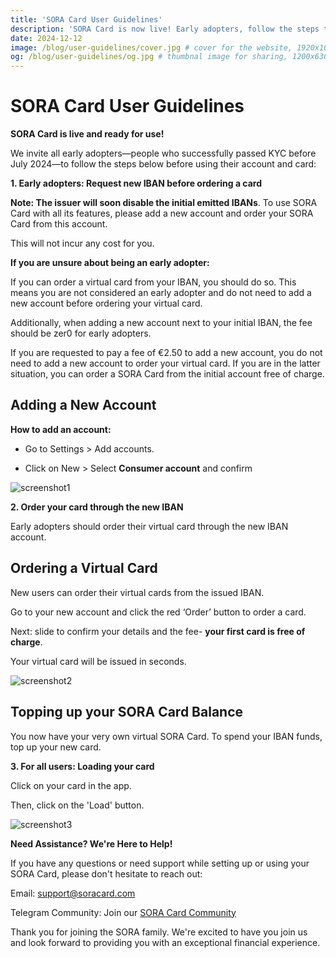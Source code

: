 ```yaml
---
title: 'SORA Card User Guidelines'
description: 'SORA Card is now live! Early adopters, follow the steps to request a new IBAN and order your virtual card. Not an early adopter? Just order directly. Need help? support@soracard.com'
date: 2024-12-12
image: /blog/user-guidelines/cover.jpg # cover for the website, 1920x1080px
og: /blog/user-guidelines/og.jpg # thumbnal image for sharing, 1200x630px
---
```

# **SORA Card User Guidelines**
**SORA Card is live and ready for use!**

We invite all early adopters—people who successfully passed KYC before July 2024—to follow the steps below before using their account and card:

**1. Early adopters: Request new IBAN before ordering a card**

**Note: The issuer will soon disable the initial emitted IBANs**. To use SORA Card with all its features, please add a new account and order your SORA Card from this account.

This will not incur any cost for you.

**If you are unsure about being an early adopter:**

If you can order a virtual card from your IBAN, you should do so. This means you are not considered an early adopter and do not need to add a new account before ordering your virtual card.

Additionally, when adding a new account next to your initial IBAN, the fee should be zer0 for early adopters.

If you are requested to pay a fee of €2.50 to add a new account, you do not need to add a new account to order your virtual card. If you are in the latter situation, you can order a SORA Card from the initial account free of charge.
## **Adding a New Account**
**How to add an account:**

* Go to Settings > Add accounts.

* Click on New > Select **Consumer account** and confirm

![screenshot1](/blog/user-guidelines/screenshot1.jpg)

**2. Order your card through the new IBAN**

Early adopters should order their virtual card through the new IBAN account.
## **Ordering a Virtual Card**
New users can order their virtual cards from the issued IBAN.

Go to your new account and click the red ‘Order’ button to order a card.

Next: slide to confirm your details and the fee- **your first card is free of charge**.

Your virtual card will be issued in seconds.

![screenshot2](/blog/user-guidelines/screenshot2.jpg)

## **Topping up your SORA Card Balance**
You now have your very own virtual SORA Card. To spend your IBAN funds, top up your new card.

**3. For all users: Loading your card**

Click on your card in the app.

Then, click on the 'Load' button.

![screenshot3](/blog/user-guidelines/screenshot3.jpg)

**Need Assistance? We're Here to Help!**

If you have any questions or need support while setting up or using your SORA Card, please don't hesitate to reach out:

Email: support@soracard.com

Telegram Community: Join our [SORA Card Community](https://t.me/soracardofficial) 

Thank you for joining the SORA family. We're excited to have you join us and look forward to providing you with an exceptional financial experience.

